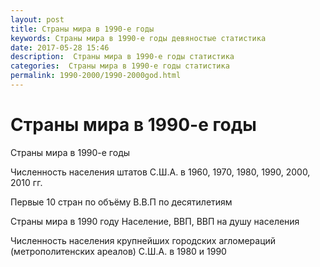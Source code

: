 ```yaml
---
layout: post
title: Страны мира в 1990-е годы
keywords: Страны мира в 1990-е годы девяностые статистика
date: 2017-05-28 15:46
description:  Страны мира в 1990-е годы статистика
categories:  Страны мира в 1990-е годы статистика
permalink: 1990-2000/1990-2000god.html
---
```


# Страны мира в 1990-е годы


Страны мира в 1990-е годы



Численность населения штатов С.Ш.А. в 1960, 1970, 1980, 1990, 2000, 2010 гг.


Первые 10 стран по объёму В.В.П по десятилетиям


Страны мира в 1990 году Население, ВВП, ВВП на душу населения


Численность населения крупнейших городских агломераций (метрополитенских ареалов) С.Ш.А. в 1980 и 1990
	
			
